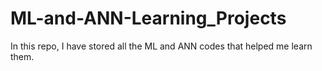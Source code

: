 # ML-and-ANN-Learning_Projects
In this repo, I have stored all the ML and ANN codes that helped me learn them.
